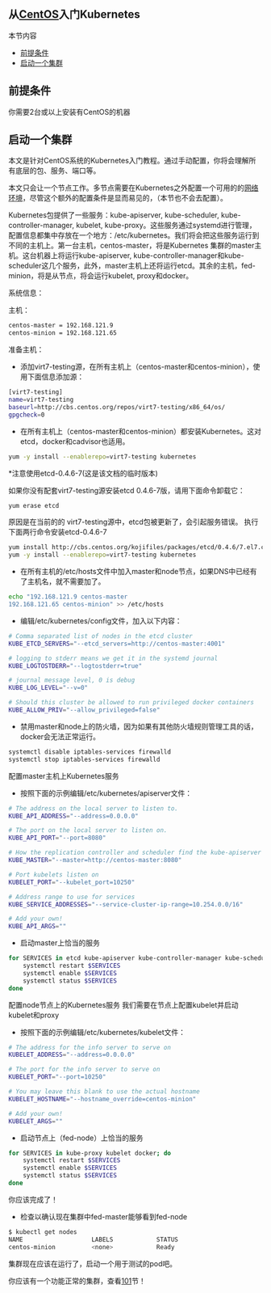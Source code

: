 从[CentOS][1]入门Kubernetes
-------------------------
本节内容

- [前提条件](#前提条件)
- [启动一个集群](#启动一个集群)

## 前提条件 ##
你需要2台或以上安装有CentOS的机器

## 启动一个集群 ##
本文是针对CentOS系统的Kubernetes入门教程。通过手动配置，你将会理解所有底层的包、服务、端口等。

本文只会让一个节点工作。多节点需要在Kubernetes之外配置一个可用的的[网络环境][2]，尽管这个额外的配置条件是显而易见的，（本节也不会去配置）。

Kubernetes包提供了一些服务：kube-apiserver, kube-scheduler, kube-controller-manager, kubelet, kube-proxy。这些服务通过systemd进行管理，配置信息都集中存放在一个地方：/etc/kubernetes。我们将会把这些服务运行到不同的主机上。第一台主机，centos-master，将是Kubernetes 集群的master主机。这台机器上将运行kube-apiserver, kube-controller-manager和kube-scheduler这几个服务，此外，master主机上还将运行etcd。其余的主机，fed-minion，将是从节点，将会运行kubelet, proxy和docker。

系统信息：

主机：

```sh
centos-master = 192.168.121.9
centos-minion = 192.168.121.65
```

准备主机：

- 添加virt7-testing源，在所有主机上（centos-master和centos-minion），使用下面信息添加源：

```sh
[virt7-testing]
name=virt7-testing
baseurl=http://cbs.centos.org/repos/virt7-testing/x86_64/os/
gpgcheck=0
```

- 在所有主机上（centos-master和centos-minion）都安装Kubernetes。这对etcd，docker和cadvisor也适用。

```sh
yum -y install --enablerepo=virt7-testing kubernetes
```

*注意使用etcd-0.4.6-7(这是该文档的临时版本)

如果你没有配套virt7-testing源安装etcd 0.4.6-7版，请用下面命令卸载它：

```sh
yum erase etcd
```

原因是在当前的的 virt7-testing源中，etcd包被更新了，会引起服务错误。
执行下面两行命令安装etcd-0.4.6-7

```sh
yum install http://cbs.centos.org/kojifiles/packages/etcd/0.4.6/7.el7.centos/x86_64/etcd-0.4.6-7.el7.centos.x86_64.rpm
yum -y install --enablerepo=virt7-testing kubernetes
```

- 在所有主机的/etc/hosts文件中加入master和node节点，如果DNS中已经有了主机名，就不需要加了。

```sh
echo "192.168.121.9 centos-master
192.168.121.65 centos-minion" >> /etc/hosts
```

- 编辑/etc/kubernetes/config文件，加入以下内容：

```sh
# Comma separated list of nodes in the etcd cluster
KUBE_ETCD_SERVERS="--etcd_servers=http://centos-master:4001"

# logging to stderr means we get it in the systemd journal
KUBE_LOGTOSTDERR="--logtostderr=true"

# journal message level, 0 is debug
KUBE_LOG_LEVEL="--v=0"

# Should this cluster be allowed to run privileged docker containers
KUBE_ALLOW_PRIV="--allow_privileged=false"
```

- 禁用master和node上的防火墙，因为如果有其他防火墙规则管理工具的话，docker会无法正常运行。

```sh
systemctl disable iptables-services firewalld
systemctl stop iptables-services firewalld
```

配置master主机上Kubernetes服务

- 按照下面的示例编辑/etc/kubernetes/apiserver文件：

```sh
# The address on the local server to listen to.
KUBE_API_ADDRESS="--address=0.0.0.0"

# The port on the local server to listen on.
KUBE_API_PORT="--port=8080"

# How the replication controller and scheduler find the kube-apiserver
KUBE_MASTER="--master=http://centos-master:8080"

# Port kubelets listen on
KUBELET_PORT="--kubelet_port=10250"

# Address range to use for services
KUBE_SERVICE_ADDRESSES="--service-cluster-ip-range=10.254.0.0/16"

# Add your own!
KUBE_API_ARGS=""
```


- 启动master上恰当的服务

```sh
for SERVICES in etcd kube-apiserver kube-controller-manager kube-scheduler; do
    systemctl restart $SERVICES
    systemctl enable $SERVICES
    systemctl status $SERVICES
done
```

配置node节点上的Kubernetes服务
我们需要在节点上配置kubelet并启动kubelet和proxy


- 按照下面的示例编辑/etc/kubernetes/kubelet文件：

```sh
# The address for the info server to serve on
KUBELET_ADDRESS="--address=0.0.0.0"

# The port for the info server to serve on
KUBELET_PORT="--port=10250"

# You may leave this blank to use the actual hostname
KUBELET_HOSTNAME="--hostname_override=centos-minion"

# Add your own!
KUBELET_ARGS=""
```

- 启动节点上（fed-node）上恰当的服务

```sh
for SERVICES in kube-proxy kubelet docker; do 
    systemctl restart $SERVICES
    systemctl enable $SERVICES
    systemctl status $SERVICES 
done
```

你应该完成了！

- 检查以确认现在集群中fed-master能够看到fed-node 

```sh
$ kubectl get nodes
NAME                   LABELS            STATUS
centos-minion          <none>            Ready
```

集群现在应该在运行了，启动一个用于测试的pod吧。

你应该有一个功能正常的集群，查看[101][3]节！


  [1]: http://centos.org/
  [2]: http://kubernetes.io/v1.0/docs/admin/networking.html
  [3]: http://kubernetes.io/v1.0/docs/user-guide/walkthrough/README.html
